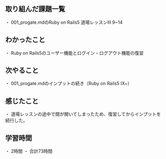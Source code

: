 ## 取り組んだ課題一覧
・ 001_progate.mdのRuby on Rails5 道場レッスンⅢ 9~14
## わかったこと
・ Ruby on Rails5のユーザー機能とログイン・ログアウト機能の復習
## 次やること
・ 001_progate.mdのインプットの続き（Ruby on Rails5 Ⅸ~）
## 感じたこと
・ 道場レッスンの途中で間が開いてしまったため、復習してからインプットを続行した。
## 学習時間
・ 2時間
・ 合計73時間
